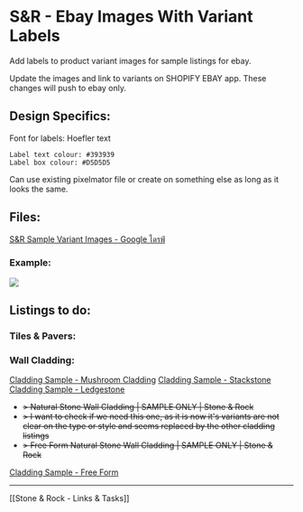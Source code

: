 
# S&R - Ebay Images With Variant Labels

Add labels to product variant images for sample listings for ebay.

Update the images and link to variants on SHOPIFY EBAY app. These changes will push to ebay only.

## Design Specifics:

Font for labels: Hoefler text

```
Label text colour: #393939
Label box colour: #D5D5D5
```
Can use existing pixelmator file or create on something else as long as it looks the same.

## Files:
[S&R Sample Variant Images - Google ไดรฟ์](https://drive.google.com/drive/folders/1vYbmreiyLAZf3uFbxZ_m-ZgYMgqBvIN_?usp=sharing)

### Example:
![](https://res.craft.do/user/full/f6a9e1c6-4f77-f92c-8adb-df6d1abfdc4b/doc/EE998D6D-B3F8-4252-9359-3169B4BAFFEB/F3640751-AFC8-4623-9064-2EA1183418A1_2/O0Url3lEK3hj5okLfbL0bKxhq6xtpw2pkmTs88vf4qYz/Grey%20Multicolour%20Marble%20Hexagon.jpeg)

## Listings to do:

### Tiles & Pavers:

### Wall Cladding:

[Cladding Sample - Mushroom Cladding](https://stoneandrock.com.au/collections/samples/products/cladding-sample-mushroom-cladding?variant=36942703034525)
[Cladding Sample - Stackstone](https://stoneandrock.com.au/collections/samples/products/cladding-sample-stackstone?variant=36942596505757)
[Cladding Sample - Ledgestone](https://stoneandrock.com.au/collections/samples/products/cladding-sample-ledgestone?variant=40900576510141)

-   ~~> Natural Stone Wall Cladding | SAMPLE ONLY | Stone & Rock~~
-   ~~> I want to check if we need this one, as it is now it's variants are not clear on the type or style and seems replaced by the other cladding listings~~
-   ~~> Free Form Natural Stone Wall Cladding | SAMPLE ONLY | Stone & Rock~~

[Cladding Sample - Free Form](https://stoneandrock.com.au/collections/samples/products/cladding-sample-free-form?variant=36945154506909)

---
[[Stone & Rock - Links & Tasks]]